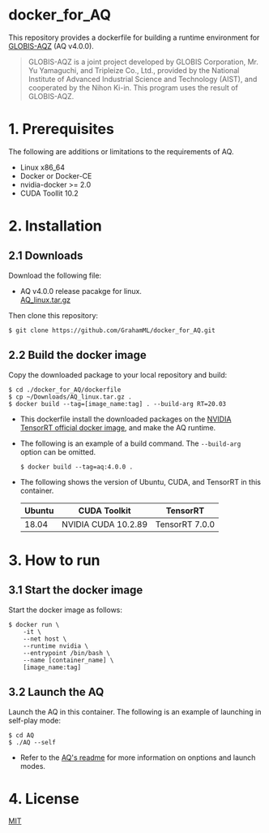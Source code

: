# docker_for_AQ
This repository provides a dockerfile for building a runtime environment for [GLOBIS-AQZ](https://github.com/ymgaq/AQ) (AQ v4.0.0).

>GLOBIS-AQZ is a joint project developed by GLOBIS Corporation, Mr. Yu Yamaguchi, and Tripleize Co., Ltd., provided by the National Institute of Advanced Industrial Science and Technology (AIST), and cooperated by the Nihon Ki-in. This program uses the result of GLOBIS-AQZ.

# 1. Prerequisites  
The following are additions or limitations to the requirements of AQ. 
+ Linux x86_64
+ Docker or Docker-CE
+ nvidia-docker >= 2.0
+ CUDA Toollit 10.2

# 2. Installation
## 2.1 Downloads
Download the following file:
+ AQ v4.0.0 release pacakge for linux.  
[AQ_linux.tar.gz](https://github.com/ymgaq/AQ/releases/download/v4.0.0/AQ_linux.tar.gz)

Then clone this repository:  
```
$ git clone https://github.com/GrahamML/docker_for_AQ.git
```
## 2.2 Build the docker image
Copy the downloaded package to your local repository and build:  

```
$ cd ./docker_for_AQ/dockerfile
$ cp ~/Downloads/AQ_linux.tar.gz .
$ docker build --tag=[image_name:tag] . --build-arg RT=20.03
```  
+ This dockerfile install the downloaded packages on the [NVIDIA TensorRT official docker image](https://docs.nvidia.com/deeplearning/tensorrt/container-release-notes/running.html#running), and make the AQ runtime.
+ The following is an example of a build command. The `--build-arg` option can be omitted.  
    ```
    $ docker build --tag=aq:4.0.0 . 
    ```
+ The following shows the version of Ubuntu, CUDA, and TensorRT in this container. 

    | Ubuntu | CUDA Toolkit        | TensorRT       |
    |--------|---------------------|----------------|
    | 18.04  | NVIDIA CUDA 10.2.89 | TensorRT 7.0.0 |

# 3. How to run
## 3.1 Start the docker image
Start the docker image as follows:  
```
$ docker run \
    -it \
    --net host \
    --runtime nvidia \
    --entrypoint /bin/bash \
    --name [container_name] \
    [image_name:tag]
```  
## 3.2 Launch the AQ
Launch the AQ in this container.  The following is an example of launching in self-play mode:
```
$ cd AQ
$ ./AQ --self
```  
+ Refer to the [AQ's readme](https://github.com/ymgaq/AQ) for more information on onptions and launch modes.
# 4. License  
[MIT](https://github.com/GrahamML/docker_for_AQ/blob/master/LICENSE)
